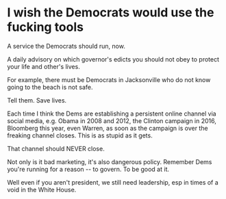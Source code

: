 # I wish the Democrats would use the fucking tools
A service the Democrats should run, now.

A daily advisory on which governor's edicts you should not obey to protect your life and other's lives.

For example, there must be Democrats in Jacksonville who do not know going to the beach is not safe. 

Tell them. Save lives.

Each time I think the Dems are establishing a persistent online channel via social media, e.g. Obama in 2008 and 2012, the Clinton campaign in 2016, Bloomberg this year, even Warren, as soon as the campaign is over the freaking channel closes. This is as stupid as it gets.

That channel should NEVER close. 

Not only is it bad marketing, it's also dangerous policy. Remember Dems you're running for a reason -- to govern. To be good at it. 

Well even if you aren't president, we still need leadership, esp in times of a void in the White House.

